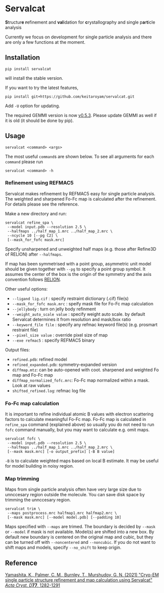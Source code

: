 # Servalcat
**S**tructur**e** **r**efinement and **val**idation for **c**rystallography and single p**a**r**t**icle analysis

Currently we focus on development for single particle analysis and there are only a few functions at the moment.

## Installation

```
pip install servalcat
```
will install the stable version.

If you want to try the latest features,
```
pip install git+https://github.com/keitaroyam/servalcat.git
```
Add `-U` option for updating.

The required GEMMI version is now [v0.5.3](https://github.com/project-gemmi/gemmi/releases/tag/v0.5.3). Please update GEMMI as well if it is old (it should be done by pip).

## Usage
```
servalcat <command> <args>
```
The most useful `command`s are shown below. To see all arguments for each `command` please run
```
servalcat <command> -h
```

### Refinement using REFMAC5
Servalcat makes refinement by REFMAC5 easy for single particle analysis. The weighted and sharpened Fo-Fc map is calculated after the refinement. For details please see the reference.

Make a new directory and run:
```
servalcat refine_spa \
 --model input.pdb --resolution 2.5 \
 --halfmaps ../half_map_1.mrc ../half_map_2.mrc \
 --ncycle 10 [--pg C2] \
 [--mask_for_fofc mask.mrc]
```
Specify unsharpened and unweighted half maps (e.g. those after Refine3D of RELION) after `--halfmaps`.

If map has been symmetrised with a point group, asymmetric unit model should be given together with `--pg` to specify a point group symbol.
It assumes the center of the box is the origin of the symmetry and the axis convention follows [RELION](https://relion.readthedocs.io/en/latest/Reference/Conventions.html#symmetry).

Other useful options:
- `--ligand lig.cif` : specify restraint dictionary (.cif) file(s)
- `--mask_for_fofc mask.mrc` : speify mask file for Fo-Fc map calculation
- `--jellybody` : turn on jelly body refinment
- `--weight_auto_scale value` : specify weight auto scale. by default Servalcat determines it from resolution and mask/box ratio
- `--keyword_file file` : specify any refmac keyword file(s) (e.g. prosmart restraint file)
- `--pixel_size value` : override pixel size of map
- `--exe refmac5` : specify REFMAC5 binary

Output files:
- `refined.pdb`: refined model
- `refined_expanded.pdb`: symmetry-expanded version
- `diffmap.mtz`: can be auto-opened with coot. sharpened and weighted Fo map and Fo-Fc map
- `diffmap_normalized_fofc.mrc`: Fo-Fc map normalized within a mask. Look at raw values
- `shifted_refined.log`: refmac log file

### Fo-Fc map calculation
It is important to refine individual atomic B values with electron scattering factors to calculate meaningful Fo-Fc map.
Fo-Fc map is calculated in `refine_spa` command (explained above) so usually you do not need to run `fofc` command manually, but you may want to calculate e.g. omit maps.
```
servalcat fofc \
 --model input.pdb --resolution 2.5 \
 --halfmaps ../half_map_1.mrc ../half_map_2.mrc \
 [--mask mask.mrc] [-o output_prefix] [-B B value]
```

`-B` is to calculate weighted maps based on local B estimate. It may be useful for model building in noisy region.

### Map trimming
Maps from single particle analysis often have very large size due to unnccesary region outside the molecule. You can save disk space by trimming the unnccesary region.
```
servalcat trim \
 --maps postprocess.mrc halfmap1.mrc halfmap2.mrc \
 [--mask mask.mrc] [--model model.pdb] [--padding 10]
```
Maps specified with `--maps` are trimed. The boundary is decided by `--mask` or `--model` if mask is not available.
Model(s) are shifted into a new box.
By default new boundary is centered on the original map and cubic, but they can be turned off with `--noncentered` and `--noncubic`.
If you do not want to shift maps and models, specify `--no_shift` to keep origin.

## Reference
[Yamashita, K., Palmer, C. M., Burnley, T., Murshudov, G. N. (2021) "Cryo-EM single particle structure refinement and map calculation using Servalcat" *Acta Cryst. D***77**, 1282-1291](https://doi.org/10.1107/S2059798321009475)
